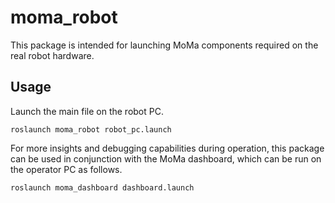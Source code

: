 # moma_robot

This package is intended for launching MoMa components required on the real robot hardware.

## Usage

Launch the main file on the robot PC.
```
roslaunch moma_robot robot_pc.launch
```

For more insights and debugging capabilities during operation, this package can be used in conjunction with the MoMa dashboard, which can be run on the operator PC as follows.
```
roslaunch moma_dashboard dashboard.launch
```